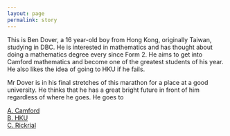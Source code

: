 ```yaml
---
layout: page
permalink: story
---
```


This is Ben Dover, a 16 year-old boy from Hong Kong, originally Taiwan, studying in DBC. He is interested in mathematics and has thought about doing a mathematics degree every since Form 2. He aims to get into Camford mathematics and become one of the greatest students of his year. He also likes the idea of going to HKU if he fails.

Mr Dover is in his final stretches of this marathon for a place at a good university. He thinks that he has a great bright future in front of him regardless of where he goes. He goes to

[A. Camford](camford.md) \
[B. HKU](hku.md)\
[C. Rickrial](rickrial.md)